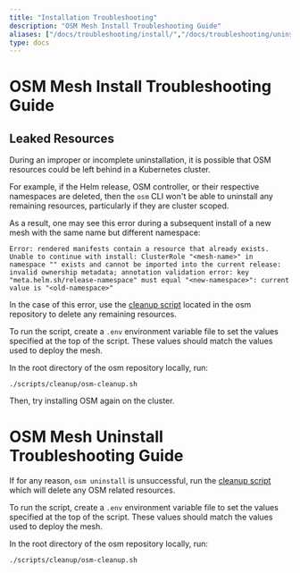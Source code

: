```yaml
---
title: "Installation Troubleshooting"
description: "OSM Mesh Install Troubleshooting Guide"
aliases: ["/docs/troubleshooting/install/","/docs/troubleshooting/uninstall"]
type: docs
---
```


# OSM Mesh Install Troubleshooting Guide

## Leaked Resources

During an improper or incomplete uninstallation, it is possible that OSM resources could be left behind in a Kubernetes cluster.

For example, if the Helm release, OSM controller, or their respective namespaces are deleted, then the `osm` CLI won't be able to uninstall any remaining resources, particularly if they are cluster scoped.

As a result, one may see this error during a subsequent install of a new mesh with the same name but different namespace:

```console
Error: rendered manifests contain a resource that already exists. Unable to continue with install: ClusterRole "<mesh-name>" in namespace "" exists and cannot be imported into the current release: invalid ownership metadata; annotation validation error: key "meta.helm.sh/release-namespace" must equal "<new-namespace>": current value is "<old-namespace>"
```

In the case of this error, use the [cleanup script](https://github.com/openservicemesh/osm/blob/release-v1.0/scripts/cleanup/osm-cleanup.sh) located in the osm repository to delete any remaining resources.

To run the script, create a `.env` environment variable file to set the values specified at the top of the script. These values should match the values used to deploy the mesh.

In the root directory of the osm repository locally, run:

```console
./scripts/cleanup/osm-cleanup.sh
```

Then, try installing OSM again on the cluster.

# OSM Mesh Uninstall Troubleshooting Guide

If for any reason, `osm uninstall` is unsuccessful, run the [cleanup script](https://github.com/openservicemesh/osm/blob/release-v0.8/scripts/cleanup/osm-cleanup.sh) which will delete any OSM related resources.

To run the script, create a `.env` environment variable file to set the values specified at the top of the script. These values should match the values used to deploy the mesh.

In the root directory of the osm repository locally, run:

```console
./scripts/cleanup/osm-cleanup.sh
```

